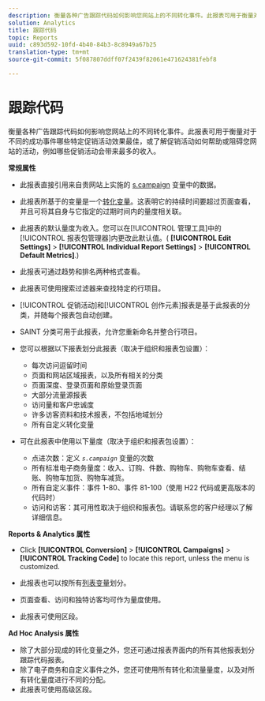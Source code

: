 ```yaml
---
description: 衡量各种广告跟踪代码如何影响您网站上的不同转化事件。此报表可用于衡量对于不同的成功事件哪些特定促销活动效果最佳，或了解促销活动如何帮助或阻碍您网站的活动，例如哪些促销活动会带来最多的收入。
solution: Analytics
title: 跟踪代码
topic: Reports
uuid: c893d592-10fd-4b40-84b3-8c8949a67b25
translation-type: tm+mt
source-git-commit: 5f087807ddff07f2439f82061e471624381febf8

---
```



# 跟踪代码

衡量各种广告跟踪代码如何影响您网站上的不同转化事件。此报表可用于衡量对于不同的成功事件哪些特定促销活动效果最佳，或了解促销活动如何帮助或阻碍您网站的活动，例如哪些促销活动会带来最多的收入。

**常规属性**

* 此报表直接引用来自贵网站上实施的 [s.campaign](/help/implement/js-implementation/page-variables/page-variables.md) 变量中的数据。
* 此报表所基于的变量是一个[转化变量](/help/admin/admin/conversion-var-admin/conversion-var-admin.md)。这表明它的持续时间要超过页面查看，并且可将其自身与它指定的过期时间内的量度相关联。
* 此报表的默认量度为收入。您可以在[!UICONTROL 管理工具]中的[!UICONTROL 报表包管理器]内更改此默认值。( **[!UICONTROL Edit Settings]** &gt; **[!UICONTROL Individual Report Settings]** &gt; **[!UICONTROL Default Metrics]**.)

* 此报表可通过趋势和排名两种格式查看。
* 此报表可使用搜索过滤器来查找特定的行项目。
* [!UICONTROL 促销活动]和[!UICONTROL 创作元素]报表是基于此报表的分类，并随每个报表包自动创建。

* SAINT 分类可用于此报表，允许您重新命名并整合行项目。
* 您可以根据以下报表划分此报表（取决于组织和报表包设置）：

   * 每次访问逗留时间
   * 页面和网站区域报表，以及所有相关的分类
   * 页面深度、登录页面和原始登录页面
   * 大部分流量源报表
   * 访问量和客户忠诚度
   * 许多访客资料和技术报表，不包括地域划分
   * 所有自定义转化变量

* 可在此报表中使用以下量度（取决于组织和报表包设置）：

   * 点进次数：定义 *`s.campaign`* 变量的次数
   * 所有标准电子商务量度：收入、订购、件数、购物车、购物车查看、结账、购物车加货、购物车减货。
   * 所有自定义事件：事件 1-80、事件 81-100（使用 H22 代码或更高版本的代码时）
   * 访问和访客：其可用性取决于组织和报表包。请联系您的客户经理以了解详细信息。

**Reports &amp; Analytics 属性**

* Click **[!UICONTROL Conversion]** &gt; **[!UICONTROL Campaigns]** &gt; **[!UICONTROL Tracking Code]** to locate this report, unless the menu is customized.

* 此报表也可以按所有[列表变量](https://marketing.adobe.com/resources/help/en_US/sc/implement/list_var.html)划分。
* 页面查看、访问和独特访客均可作为量度使用。
* 此报表可使用区段。

**Ad Hoc Analysis 属性**

* 除了大部分现成的转化变量之外，您还可通过报表界面内的所有其他报表划分跟踪代码报表。
* 除了电子商务和自定义事件之外，您还可使用所有转化和流量量度，以及对所有转化量度进行不同的分配。
* 此报表可使用高级区段。

